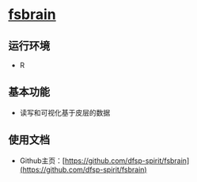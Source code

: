 # [fsbrain](https://github.com/dfsp-spirit/fsbrain)

## 运行环境

* R

## 基本功能

* 读写和可视化基于皮层的数据

## 使用文档

* Github主页：[https://github.com/dfsp-spirit/fsbrain](https://github.com/dfsp-spirit/fsbrain)